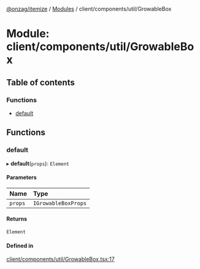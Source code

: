 [@onzag/itemize](../README.md) / [Modules](../modules.md) / client/components/util/GrowableBox

# Module: client/components/util/GrowableBox

## Table of contents

### Functions

- [default](client_components_util_GrowableBox.md#default)

## Functions

### default

▸ **default**(`props`): `Element`

#### Parameters

| Name | Type |
| :------ | :------ |
| `props` | `IGrowableBoxProps` |

#### Returns

`Element`

#### Defined in

[client/components/util/GrowableBox.tsx:17](https://github.com/onzag/itemize/blob/73e0c39e/client/components/util/GrowableBox.tsx#L17)
